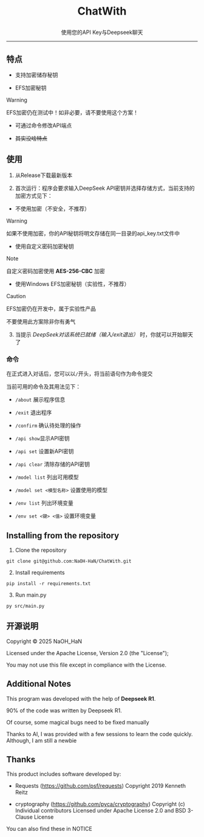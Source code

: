 # <p align="center">ChatWith</p>

<p align="center">使用您的API Key与Deepseek聊天</p>

---

## 特点

- 支持加密储存秘钥

- EFS加密秘钥

> [!WARNING] 
> EFS加密仍在测试中！如非必要，请不要使用这个方案！

- 可通过命令修改API端点

- ~~其实没啥特点~~

## 使用

1. 从Release下载最新版本

2. 首次运行：程序会要求输入DeepSeek API密钥并选择存储方式，当前支持的加密方式见下：

- 不使用加密（不安全，不推荐）

> [!WARNING]
> 如果不使用加密，你的API秘钥将明文存储在同一目录的api_key.txt文件中

- 使用自定义密码加密秘钥

> [!NOTE]
> 自定义密码加密使用 **AES-256-CBC** 加密

- 使用Windows EFS加密秘钥（实验性，不推荐）

> [!CAUTION]
> EFS加密仍在开发中，属于实验性产品
>
> 不要使用此方案除非你有勇气

3. 当提示 *DeepSeek对话系统已就绪（输入/exit退出）* 时，你就可以开始聊天了

### 命令

在正式进入对话后，您可以以```/```开头，将当前语句作为命令提交

当前可用的命令及其用法见下：

- ```/about``` 展示程序信息

- ```/exit``` 退出程序

- ```/confirm``` 确认待处理的操作

- ```/api show```显示API密钥

- ```/api set``` 设置新API密钥

- ```/api clear``` 清除存储的API密钥

- ```/model list``` 列出可用模型

- ```/model set <模型名称>``` 设置使用的模型

- ```/env list``` 列出环境变量

- ```/env set <键> <值>``` 设置环境变量

## Installing from the repository

1. Clone the repository

```
git clone git@github.com:NaOH-HaN/ChatWith.git
```

2. Install requirements

```
pip install -r requirements.txt
```

3. Run main.py

```
py src/main.py
```

## 开源说明

Copyright © 2025 NaOH_HaN

Licensed under the Apache License, Version 2.0 (the "License");

You may not use this file except in compliance with the License.

## Additional Notes

This program was developed with the help of **Deepseek R1**.

90% of the code was written by Deepseek R1.

Of course, some magical bugs need to be fixed manually

Thanks to AI, I was provided with a few sessions to learn the code quickly. Although, I am still a newbie

## Thanks

This product includes software developed by:

- Requests (https://github.com/psf/requests)
  Copyright 2019 Kenneth Reitz

- cryptography (https://github.com/pyca/cryptography)
  Copyright (c) Individual contributors
  Licensed under Apache License 2.0 and BSD 3-Clause License

You can also find these in NOTICE
